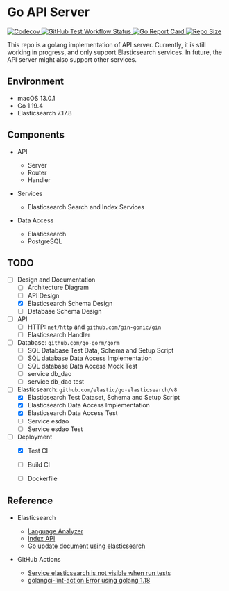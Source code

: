 # Go API Server

<div>
  <a href="https://codecov.io/github/tainvecs/garage" >
    <img src="https://img.shields.io/codecov/c/github/tainvecs/garage?flag=apisrv&token=A508HNNW6R&style=for-the-badge&logo=codecov" alt="Codecov" >
  </a>
  <a href="https://github.com/tainvecs/garage/actions/workflows/apisrv_test.yaml" >
    <img src="https://img.shields.io/github/workflow/status/tainvecs/garage/APISRV%20Unit%20Tests?label=Unit%20Tests&style=for-the-badge&logo=github" alt="GitHub Test Workflow Status">
  <a>
  <a href="https://goreportcard.com/report/github.com/tainvecs/garage/apisrv" >
    <img src="https://goreportcard.com/badge/github.com/tainvecs/garage/apisrv?style=for-the-badge" alt="Go Report Card" >
  </a>
  <a href="https://github.com/tainvecs/garage/tree/main/apisrv">
    <img src="https://img.shields.io/github/repo-size/tainvecs/garage?style=for-the-badge" alt="Repo Size">
  </a>
</div>
<p></p>

This repo is a golang implementation of API server.
Currently, it is still working in progress, and only support Elasticsearch services.
In future, the API server might also support other services.


## Environment
- macOS 13.0.1
- Go 1.19.4
- Elasticsearch 7.17.8


## Components
- API
  - Server
  - Router
  - Handler

- Services
  - Elasticsearch Search and Index Services

- Data Access
  - Elasticsearch
  - PostgreSQL


## TODO
- [ ] Design and Documentation
  - [ ] Architecture Diagram
  - [ ] API Design
  - [x] Elasticsearch Schema Design
  - [ ] Database Schema Design

- [ ] API
  - [ ] HTTP: `net/http` and `github.com/gin-gonic/gin`
  - [ ] Elasticsearch Handler

- [ ] Database: `github.com/go-gorm/gorm`
  - [ ] SQL Database Test Data, Schema and Setup Script
  - [ ] SQL database Data Access Implementation
  - [ ] SQL database Data Access Mock Test
  - [ ] service db_dao
  - [ ] service db_dao test

- [ ] Elasticsearch: `github.com/elastic/go-elasticsearch/v8`
  - [x] Elasticsearch Test Dataset, Schema and Setup Script
  - [x] Elasticsearch Data Access Implementation
  - [x] Elasticsearch Data Access Test
  - [ ] Service esdao
  - [ ] Service esdao Test

- [ ] Deployment
  - [x] Test CI
  - [ ] Build CI
  - [ ] Dockerfile


## Reference
- Elasticsearch
  - [Language Analyzer](https://www.elastic.co/guide/en/elasticsearch/reference/current/analysis-lang-analyzer.html)
  - [Index API](https://www.elastic.co/guide/en/elasticsearch/reference/current/docs-index_.html)
  - [Go update document using elasticsearch](https://stackoverflow.com/questions/71048446/go-update-document-using-elastic-search)

- GitHub Actions
  - [Service elasticsearch is not visible when run tests](https://stackoverflow.com/questions/64204333/service-elasticsearch-is-not-visible-when-run-tests)
  - [golangci-lint-action Error using golang 1.18](https://github.com/golangci/golangci-lint-action/issues/442)
